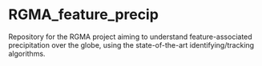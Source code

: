# RGMA_feature_precip
Repository for the RGMA project aiming to understand feature-associated precipitation over the globe, using the state-of-the-art identifying/tracking algorithms. 